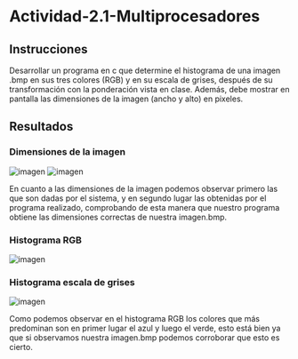 # Actividad-2.1-Multiprocesadores
## Instrucciones
Desarrollar un programa en c que determine el histograma de una imagen .bmp en sus tres colores (RGB) y en su escala de grises, después de su transformación con la ponderación vista en clase. Además, debe mostrar en pantalla las dimensiones de la imagen (ancho y alto) en pixeles.
## Resultados
### Dimensiones de la imagen
![imagen](https://user-images.githubusercontent.com/83479688/134826206-e084f0a2-b14b-4255-835a-15335fa4e988.png)
![imagen](https://user-images.githubusercontent.com/83479688/134826178-5717384c-2845-4de6-827a-1e652a4ef319.png)

En cuanto a las dimensiones de la imagen podemos observar primero las que son dadas por el sistema, y en segundo lugar las obtenidas por el programa realizado, comprobando de esta manera que nuestro programa obtiene las dimensiones correctas de nuestra imagen.bmp.
### Histograma RGB
![imagen](https://user-images.githubusercontent.com/83479688/134826062-d1aa89fc-6ce7-4822-8032-48bcd692f9ec.png)
### Histograma escala de grises
![imagen](https://user-images.githubusercontent.com/83479688/134826076-a0e3919b-13b1-482c-b678-89e092332762.png)

Como podemos observar en el histograma RGB los colores que más predominan son en primer lugar el azul y luego el verde, esto está bien ya que si observamos nuestra imagen.bmp podemos corroborar que esto es cierto.
